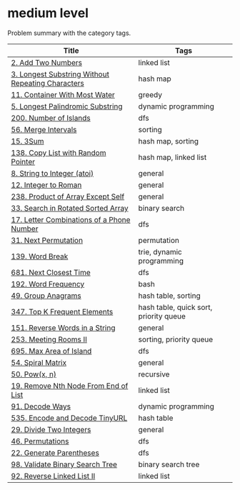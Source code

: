 # medium level

Problem summary with the category tags.

| Title | Tags |
| ----- | ---- |
| [2. Add Two Numbers](https://leetcode.com/problems/add-two-numbers/) | linked list |
| [3. Longest Substring Without Repeating Characters](https://leetcode.com/problems/longest-substring-without-repeating-characters/) | hash map |
| [11. Container With Most Water](https://leetcode.com/problems/container-with-most-water/) | greedy |
| [5. Longest Palindromic Substring](https://leetcode.com/problems/longest-palindromic-substring/) | dynamic programming |
| [200. Number of Islands](https://leetcode.com/problems/number-of-islands/) | dfs |
| [56. Merge Intervals](https://leetcode.com/problems/merge-intervals/) | sorting |
| [15. 3Sum](https://leetcode.com/problems/3sum/) | hash map, sorting |
| [138. Copy List with Random Pointer](https://leetcode.com/problems/copy-list-with-random-pointer/) | hash map, linked list |
| [8. String to Integer (atoi)](https://leetcode.com/problems/string-to-integer-atoi/) | general |
| [12. Integer to Roman](https://leetcode.com/problems/integer-to-roman/) | general |
| [238. Product of Array Except Self](https://leetcode.com/problems/product-of-array-except-self/) | general |
| [33. Search in Rotated Sorted Array](https://leetcode.com/problems/search-in-rotated-sorted-array/) | binary search |
| [17. Letter Combinations of a Phone Number](https://leetcode.com/problems/letter-combinations-of-a-phone-number/) | dfs |
| [31. Next Permutation](https://leetcode.com/problems/next-permutation/) | permutation |
| [139. Word Break](https://leetcode.com/problems/word-break/) | trie, dynamic programming |
| [681. Next Closest Time](http://206.81.6.248:12306/leetcode/next-closest-time/description) | dfs |
| [192. Word Frequency](https://leetcode.com/problems/word-frequency/) | bash |
| [49. Group Anagrams](https://leetcode.com/problems/group-anagrams/) | hash table, sorting |
| [347. Top K Frequent Elements](https://leetcode.com/problems/top-k-frequent-elements/) | hash table, quick sort, priority queue |
| [151. Reverse Words in a String](https://leetcode.com/problems/reverse-words-in-a-string/) | general |
| [253. Meeting Rooms II](http://206.81.6.248:12306/leetcode/meeting-rooms-ii/description) | sorting, priority queue |
| [695. Max Area of Island](https://leetcode.com/problems/max-area-of-island/) | dfs |
| [54. Spiral Matrix](https://leetcode.com/problems/spiral-matrix/) | general |
| [50. Pow(x, n)](https://leetcode.com/problems/powx-n/) | recursive |
| [19. Remove Nth Node From End of List](https://leetcode.com/problems/remove-nth-node-from-end-of-list/) | linked list |
| [91. Decode Ways](https://leetcode.com/problems/decode-ways/) | dynamic programming |
| [535. Encode and Decode TinyURL](https://leetcode.com/problems/encode-and-decode-tinyurl/) | hash table |
| [29. Divide Two Integers](https://leetcode.com/problems/divide-two-integers/) | general |
| [46. Permutations](https://leetcode.com/problems/permutations/) | dfs |
| [22. Generate Parentheses](https://leetcode.com/problems/generate-parentheses/) | dfs |
| [98. Validate Binary Search Tree](https://leetcode.com/problems/validate-binary-search-tree/) | binary search tree |
| [92. Reverse Linked List II](https://leetcode.com/problems/reverse-linked-list-ii/) | linked list |
